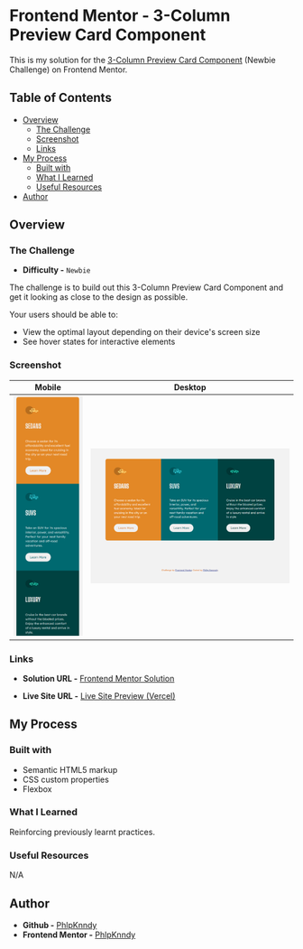 # Frontend Mentor - 3-Column Preview Card Component

This is my solution for the [3-Column Preview Card Component](https://www.frontendmentor.io/challenges/3column-preview-card-component-pH92eAR2-) (Newbie Challenge) on Frontend Mentor.

## Table of Contents

- [Overview](#overview)
  - [The Challenge](#the-challenge)
  - [Screenshot](#screenshot)
  - [Links](#links)
- [My Process](#my-process)
  - [Built with](#built-with)
  - [What I Learned](#what-i-learned)
  - [Useful Resources](#useful-resources)
- [Author](#author)

## Overview

### The Challenge

- **Difficulty -** `Newbie`

The challenge is to build out this 3-Column Preview Card Component and get it looking as close to the design as possible.

Your users should be able to:

- View the optimal layout depending on their device's screen size
- See hover states for interactive elements

### Screenshot

| Mobile                       | Desktop                       |
| ---------------------------- | ----------------------------- |
| ![](./screenshot-mobile.png) | ![](./screenshot-desktop.png) |

### Links

- **Solution URL -** [Frontend Mentor Solution](#)

- **Live Site URL -** [Live Site Preview (Vercel)](https://3-column-preview-card-component-phlpknndy.vercel.app/)

## My Process

### Built with

- Semantic HTML5 markup
- CSS custom properties
- Flexbox

### What I Learned

Reinforcing previously learnt practices.

### Useful Resources

N/A

## Author

- **Github -** [PhlpKnndy](https://github.com/PhlpKnndy)
- **Frontend Mentor -** [PhlpKnndy](https://www.frontendmentor.io/profile/PhlpKnndy)
